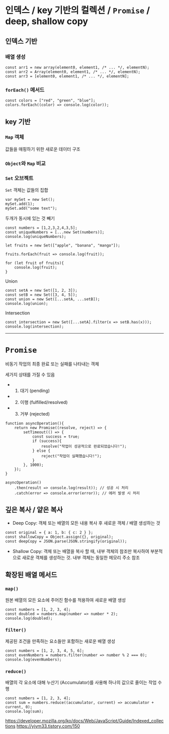 # 인덱스 / key 기반의 컬렉션 / `Promise` / deep, shallow copy

## 인덱스 기반 
### 배열 생성 
```
const arr1 = new array(element0, element1, /* ... */, elementN);
const arr2 = Array(element0, element1, /* ... */, elementN);
const arr3 = [element0, element1, /* ... */, elementN];
```

### `forEach()` 메서드 
```
const colors = ["red", "green", "blue"];
colors.forEach((color) => console.log(color));
```

## key 기반 
### `Map` 객체 
값들을 매핑하기 위한 새로운 데이터 구조 


### `Object`와 `Map` 비교








### `Set` 오브젝트 
`Set` 객체는 값들의 집합 

```
var mySet = new Set();
mySet.add(1);
mySet.add("some text");
```

두개가 동시에 있는 것 빼기

```
const numbers = [1,2,3,2,4,3,5];
const uniqueNumbers = [...new Set(numbers)];
console.log(uniqueNumbers);
```

```
let fruits = new Set(["apple", "banana", "mango"]);

fruits.forEach(fruit => console.log(fruit));

for (let fruit of fruits){
    console.log(fruit);
}
```

Union 
```
const setA = new Set([1, 2, 3]);
const setB = new Set([3, 4, 5]);
const union = new Set([...setA, ...setB]);
console.log(union);
```

Intersection 
```
const intersection = new Set([...setA].filter(x => setB.has(x)));
console.log(intersection);
```

--- 
# `Promise`
비동기 작업의 최종 완료 또는 실패를 나타내는 객체 

세가지 상태를 가질 수 있음
- 1. 대기 (pending)
- 2. 이행 (fulfilled/resolved)
- 3. 거부 (rejected)

```
function asyncOperation(){
    return new Promise((resolve, reject) => { 
        setTimeout(() => { 
            const success = true;
            if (success){
                resolve("작업이 성공적으로 완료되었습니다!");
            } else { 
                reject("작업이 실패했습니다!");
            }
        }, 1000);
    });
}

asyncOperation()
    .then(result => console.log(result)); // 성공 시 처리 
    .catch(error => console.error(error)); // 에러 발생 시 처리 
```

## 깊은 복사 / 얕은 복사 
- Deep Copy: 객체 또는 배열의 모든 내용 복사 후 새로운 객체 / 배열 생성하는 것 

```
const original = { a: 1, b: { c: 2 } };
const shallowCopy = Object.assign({}, original);
const deepCopy = JSON.parse(JSON.stringify(original));
```

- Shallow Copy: 객체 또는 배열을 복사 할 때, 내부 객체의 참조만 복사하여 부분적으로 새로운 객체를 생성하는 것. 내부 객체는 동일한 메모리 주소 참조 

## 확장된 배열 메서드
### `map()`
원본 배열의 모든 요소에 주어진 함수를 적용하여 새로운 배열 생성

```
const numbers = [1, 2, 3, 4];
const doubled = numbers.map(number => number * 2);
console.log(doubled);
```

### `filter()`
제공된 조건을 만족하는 요소들만 포함하는 새로운 배열 생성

```
const numbers = [1, 2, 3, 4, 5, 6];
const evenNumbers = numbers.filter(number => number % 2 === 0);
console.log(evenNumbers);
```

### `reduce()`
배열의 각 요소에 대해 누산기 (Accumulator)를 사용해
하나의 값으로 줄이는 작업 수행 

```
const numbers = [1, 2, 3, 4];
const sum = numbers.reduce((accumulator, current) => accumulator + current, 0);
console.log(sum);
```


https://developer.mozilla.org/ko/docs/Web/JavaScript/Guide/Indexed_collections
https://yjym33.tistory.com/150